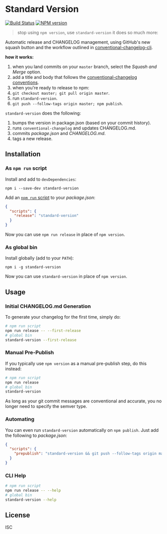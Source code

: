 # Standard Version

[![Build Status](https://travis-ci.org/conventional-changelog/standard-version.svg)](https://travis-ci.org/conventional-changelog/standard-version)
[![NPM version](https://img.shields.io/npm/v/standard-version.svg)](https://www.npmjs.com/package/standard-version)

> stop using `npm version`, use `standard-version` it does so much more:

Automatic release and CHANGELOG management, using GitHub's new squash button and
the workflow outlined in [conventional-changelog-cli](https://github.com/stevemao/conventional-changelog-cli).

**how it works:**

1. when you land commits on your `master` branch, select the _Squash and Merge_ option.
2. add a title and body that follows the [conventional-changelog conventions](https://github.com/conventional-changelog/conventional-changelog-angular/blob/master/convention.md).
3. when you're ready to release to npm:
  1. `git checkout master; git pull origin master`.
  2. run `standard-version`.
  3. `git push --follow-tags origin master; npm publish`.

`standard-version` does the following:

1. bumps the version in package.json (based on your commit history).
2. runs `conventional-changelog` and updates CHANGELOG.md.
3. commits _package.json_ and _CHANGELOG.md_.
4. tags a new release.

## Installation

### As `npm run` script

Install and add to `devDependencies`:

```
npm i --save-dev standard-version
```

Add an [`npm run` script](https://docs.npmjs.com/cli/run-script) to your _package.json_:

```json
{
  "scripts": {
    "release": "standard-version"
  }
}
```

Now you can use `npm run release` in place of `npm version`.

### As global bin

Install globally (add to your `PATH`):

```
npm i -g standard-version
```

Now you can use `standard-version` in place of `npm version`.

## Usage

### Initial CHANGELOG.md Generation

To generate your changelog for the first time, simply do:

```sh
# npm run script
npm run release -- --first-release
# global bin
standard-version --first-release
```

### Manual Pre-Publish

If you typically use `npm version` as a manual pre-publish step, do this instead:

```sh
# npm run script
npm run release
# global bin
standard-version
```

As long as your git commit messages are conventional and accurate, you no longer need to specify the semver type.

### Automating

You can even run `standard-version` automatically on `npm publish`. Just add the following to _package.json_:

```json
{
  "scripts": {
    "prepublish": "standard-version && git push --follow-tags origin master"
  }
}
```

### CLI Help

```sh
# npm run script
npm run release -- --help
# global bin
standard-version --help
```

## License

ISC

